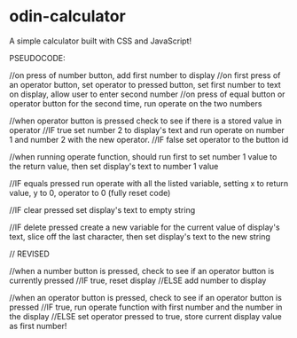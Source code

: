 # odin-calculator
A simple calculator built with CSS and JavaScript!


PSEUDOCODE:

//on press of number button, add first number to display
//on first press of an operator button, set operator to pressed button, set first number to text on display, allow user to enter second number
//on press of equal button or operator button for the second time, run operate on the two numbers



//when operator button is pressed check to see if there is a stored value in operator
//IF true set number 2 to display's text and run operate on number 1 and number 2 with the new operator.
//IF false set operator to the button id

//when running operate function, should run first to set number 1 value to the return value, then set display's text to number 1 value

//IF equals pressed run operate with all the listed variable, setting x to return value, y to 0, operator to 0 (fully reset code)

//IF clear pressed set display's text to empty string

//IF delete pressed create a new variable for the current value of display's text, slice off the last character, then set display's text to the new string


// REVISED

//when a number button is pressed, check to see if an operator button is currently pressed
//IF true, reset display
//ELSE add number to display

//when an operator button is pressed, check to see if an operator button is pressed
//IF true, run operate function with first number and the number in the display
//ELSE set operator pressed to true, store current display value as first number!